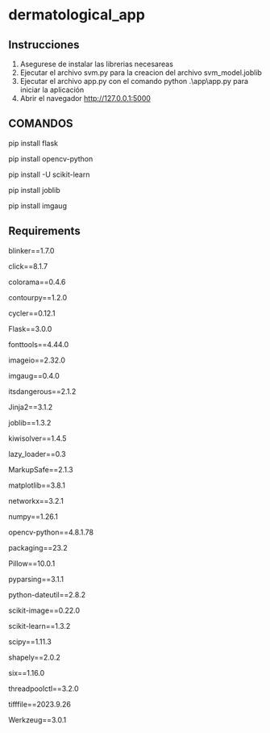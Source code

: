 # dermatological_app

## Instrucciones

1. Asegurese de instalar las librerias necesareas
2. Ejecutar el archivo svm.py para la creacion del archivo svm_model.joblib
3. Ejecutar el archivo app.py con el comando python .\app\app.py para iniciar la aplicación
4. Abrir el navegador http://127.0.0.1:5000

## COMANDOS

pip install flask

pip install opencv-python

pip install -U scikit-learn

pip install joblib

pip install imgaug

## Requirements

blinker==1.7.0

click==8.1.7

colorama==0.4.6

contourpy==1.2.0

cycler==0.12.1

Flask==3.0.0

fonttools==4.44.0

imageio==2.32.0

imgaug==0.4.0

itsdangerous==2.1.2

Jinja2==3.1.2

joblib==1.3.2

kiwisolver==1.4.5

lazy_loader==0.3

MarkupSafe==2.1.3

matplotlib==3.8.1

networkx==3.2.1

numpy==1.26.1

opencv-python==4.8.1.78

packaging==23.2

Pillow==10.0.1

pyparsing==3.1.1

python-dateutil==2.8.2

scikit-image==0.22.0

scikit-learn==1.3.2

scipy==1.11.3

shapely==2.0.2

six==1.16.0

threadpoolctl==3.2.0

tifffile==2023.9.26

Werkzeug==3.0.1
